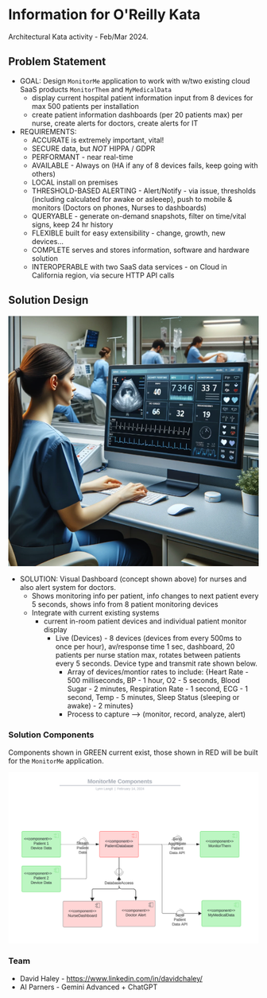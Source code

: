 # Information for O'Reilly Kata

Architectural Kata activity - Feb/Mar 2024.

## Problem Statement
- GOAL: Design `MonitorMe` application to work with w/two existing cloud SaaS products `MonitorThem` and `MyMedicalData` 
  - display current hospital patient information input from 8 devices for max 500 patients per installation
  - create patient information dashboards (per 20 patients max) per nurse, create alerts for doctors, create alerts for IT
- REQUIREMENTS:
  - ACCURATE is extremely important, vital!
  - SECURE data, but *NOT* HIPPA / GDPR
  - PERFORMANT - near real-time
  - AVAILABLE - Always on (HA if any of 8 devices fails, keep going with others)
  - LOCAL install on premises
  - THRESHOLD-BASED ALERTING - Alert/Notify - via issue, thresholds (including calculated for awake or asleeep), push to mobile & monitors (Doctors on phones, Nurses to dashboards)
  - QUERYABLE - generate on-demand snapshots, filter on time/vital signs, keep 24 hr history
  - FLEXIBLE built for easy extensibility - change, growth, new devices...
  - COMPLETE serves and stores information, software and hardware solution
  - INTEROPERABLE with two SaaS data services - on Cloud in California region, via secure HTTP API calls
 
## Solution Design

<img src="https://github.com/lynnlangit/architects-who-code/blob/main/Kata-2024/images/nurse-dashboard.png" width=600>

- SOLUTION: Visual Dashboard (concept shown above) for nurses and also alert system for doctors.
  - Shows monitoring info per patient, info changes to next patient every 5 seconds, shows info from 8 patient monitoring devices
  - Integrate with current existing systems
    - current in-room patient devices and individual patient monitor display
      - Live (Devices) - 8 devices (devices from every 500ms to once per hour), av/response time 1 sec, dashboard, 20 patients per nurse station max, rotates between patients every 5 seconds. Device type and transmit rate shown below.
        - Array of devices/montior rates to include: {Heart Rate - 500 milliseconds, BP - 1 hour, O2 - 5 seconds, Blood Sugar - 2 minutes, Respiration Rate - 1 second, ECG - 1 second, Temp - 5 minutes, Sleep Status (sleeping or awake) - 2 minutes}
        - Process to capture --> (monitor, record, analyze, alert)
   
### Solution Components

Components shown in GREEN current exist, those shown in RED will be built for the `MonitorMe` application.

<img src="https://github.com/lynnlangit/architects-who-code/blob/main/Kata-2024/images/components.png" width=800>

### Team

- David Haley - https://www.linkedin.com/in/davidchaley/
- AI Parners - Gemini Advanced + ChatGPT



